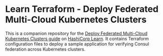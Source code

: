 # Learn Terraform - Deploy Federated Multi-Cloud Kubernetes Clusters

This is a companion repository for the [Deploy Federated Multi-Cloud Kubernetes
Clusters
guide](https://learn.hashicorp.com/tutorials/terraform/multicloud-kubernetes)
on [HashiCorp Learn](https://learn.hashicorp.com/). It contains Terraform
configuration files to deploy a sample application for verifying Consul
federation across Kubernetes clusters.
